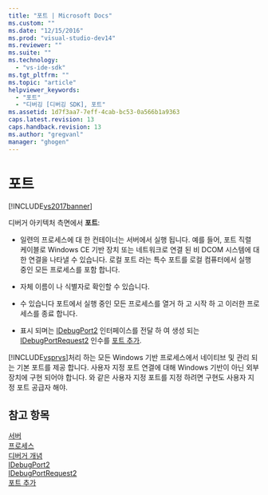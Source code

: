 ```yaml
---
title: "포트 | Microsoft Docs"
ms.custom: ""
ms.date: "12/15/2016"
ms.prod: "visual-studio-dev14"
ms.reviewer: ""
ms.suite: ""
ms.technology: 
  - "vs-ide-sdk"
ms.tgt_pltfrm: ""
ms.topic: "article"
helpviewer_keywords: 
  - "포트"
  - "디버깅 [디버깅 SDK], 포트"
ms.assetid: 1d7f3aa7-7eff-4cab-bc53-0a566b1a9363
caps.latest.revision: 13
caps.handback.revision: 13
ms.author: "gregvanl"
manager: "ghogen"
---
```

# 포트
[!INCLUDE[vs2017banner](../../code-quality/includes/vs2017banner.md)]

디버거 아키텍처 측면에서  **포트**:  
  
-   일련의 프로세스에 대 한 컨테이너는 서버에서 실행 됩니다.  예를 들어, 포트 직렬 케이블로 Windows CE 기반 장치 또는 네트워크로 연결 된 비 DCOM 시스템에 대 한 연결을 나타낼 수 있습니다.  로컬 포트 라는 특수 포트를 로컬 컴퓨터에서 실행 중인 모든 프로세스를 포함 합니다.  
  
-   자체 이름이 나 식별자로 확인할 수 있습니다.  
  
-   수 있습니다 포트에서 실행 중인 모든 프로세스를 열거 하 고 시작 하 고 이러한 프로세스를 종료 합니다.  
  
-   표시 되며는 [IDebugPort2](../../extensibility/debugger/reference/idebugport2.md) 인터페이스를 전달 하 여 생성 되는 [IDebugPortRequest2](../../extensibility/debugger/reference/idebugportrequest2.md) 인수를 [포트 추가](../../extensibility/debugger/reference/idebugportsupplier2-addport.md).  
  
 [!INCLUDE[vsprvs](../../code-quality/includes/vsprvs_md.md)]처리 하는 모든 Windows 기반 프로세스에서 네이티브 및 관리 되는 기본 포트를 제공 합니다.  사용자 지정 포트 연결에 대해 Windows 기반이 아닌 외부 장치에 구현 되어야 합니다.  와 같은 사용자 지정 포트를 지정 하려면 구현도 사용자 지정 포트 공급자 해야.  
  
## 참고 항목  
 [서버](../../extensibility/debugger/servers-visual-studio-sdk.md)   
 [프로세스](../../extensibility/debugger/processes.md)   
 [디버거 개념](../../extensibility/debugger/debugger-concepts.md)   
 [IDebugPort2](../../extensibility/debugger/reference/idebugport2.md)   
 [IDebugPortRequest2](../../extensibility/debugger/reference/idebugportrequest2.md)   
 [포트 추가](../../extensibility/debugger/reference/idebugportsupplier2-addport.md)